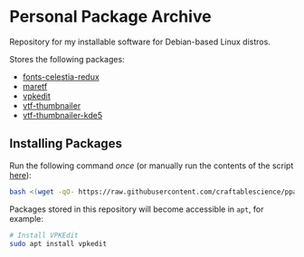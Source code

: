 # Personal Package Archive

Repository for my installable software for Debian-based Linux distros.

Stores the following packages:

- [fonts-celestia-redux](https://github.com/craftablescience/fonts-celestia-redux)
- [maretf](https://github.com/craftablescience/MareTF)
- [vpkedit](https://github.com/craftablescience/VPKEdit)
- [vtf-thumbnailer](https://github.com/craftablescience/vtf-thumbnailer)
- [vtf-thumbnailer-kde5](https://github.com/craftablescience/vtf-thumbnailer)

## Installing Packages

Run the following command *once* (or manually run the contents of the script [here](https://raw.githubusercontent.com/craftablescience/ppa/refs/heads/main/_setup.sh)):

```sh
bash <(wget -qO- https://raw.githubusercontent.com/craftablescience/ppa/refs/heads/main/_setup.sh)
```

Packages stored in this repository will become accessible in `apt`, for example:

```sh
# Install VPKEdit
sudo apt install vpkedit
```
